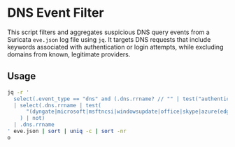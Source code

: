 # DNS Event Filter

This script filters and aggregates suspicious DNS query events from a Suricata `eve.json` log file using `jq`. It targets DNS requests that include keywords associated with authentication or login attempts, while excluding domains from known, legitimate providers.

## Usage

```sh
jq -r '
  select(.event_type == "dns" and (.dns.rrname? // "" | test("authenticat|verif|login|secure|g(oo|0|o0)gle", "i")))
  | select(.dns.rrname | test(
      "(dyngate|microsoft|msftncsi|windowsupdate|office|skype|azure(edge)?|msn|bing|clarity|akadns|akamaized?|gstatic|google(usercontent)?|doubleclick|live|sfx\\.ms|lpsnmedia|liveperson|vidyard|yahoo|ntp|nist|apple|cloudflare|linkedin|teamviewer|3lift|innovid|nvidia|wns|windows|ms|bluemoontuesday|login\\.microsoftonline|static\\.edge\\.microsoftapp|oneclient\\.sfx|px\\.owneriq|x\\.ns\\.gin\\.ntt|ntp\\.time\\.nl|ntp\\.time\\.in\\.ua|ntp\\.nict\\.jp)\\.(com|net|org|ms|gov|jp|nl|ua)$"; "i"
    ) | not)
  | .dns.rrname
' eve.json | sort | uniq -c | sort -nr
o
